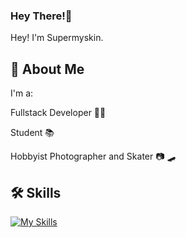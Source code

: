 
### Hey There!👋

Hey! I'm Supermyskin.

## 🚀 About Me
I'm a:

Fullstack Developer 👨‍💻

Student 📚

Hobbyist Photographer and Skater 📷 🛹

## 🛠 Skills
[![My Skills](https://skillicons.dev/icons?i=python,arch,vscode,windows)](https://skillicons.dev)

